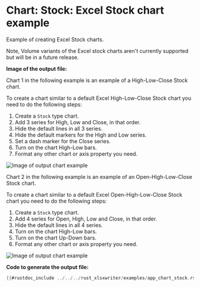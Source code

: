 # Chart: Stock: Excel Stock chart example

Example of creating Excel Stock charts.

Note, Volume variants of the Excel stock charts aren't currently supported but
will be in a future release.

**Image of the output file:**

Chart 1 in the following example is an example of a High-Low-Close Stock chart.

To create a chart similar to a default Excel High-Low-Close Stock chart
you need to do the following steps:

1. Create a `Stock` type chart.
2. Add 3 series for High, Low and Close, in that order.
3. Hide the default lines in all 3 series.
4. Hide the default markers for the High and Low series.
5. Set a dash marker for the Close series.
6. Turn on the chart High-Low bars.
7. Format any other chart or axis property you need.


![Image of output chart example](../../images/chart_stock1.png)

Chart 2 in the following example is an example of an Open-High-Low-Close Stock chart.

To create a chart similar to a default Excel Open-High-Low-Close Stock
chart you need to do the following steps:

1. Create a `Stock` type chart.
2. Add 4 series for Open, High, Low and Close, in that order.
3. Hide the default lines in all 4 series.
4. Turn on the chart High-Low bars.
5. Turn on the chart Up-Down bars.
6. Format any other chart or axis property you need.


![Image of output chart example](../../images/chart_stock2.png)


**Code to generate the output file:**

```rust
{{#rustdoc_include ../../../rust_xlsxwriter/examples/app_chart_stock.rs:10:}}
```